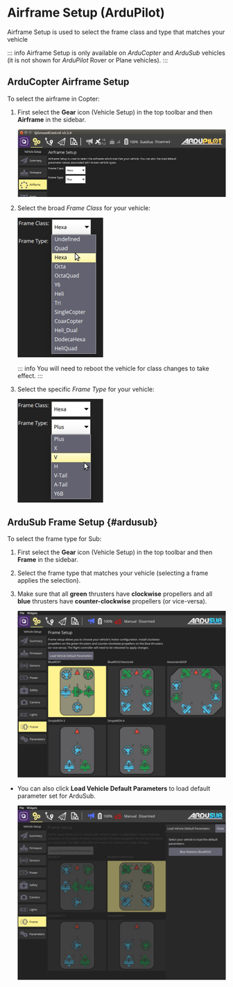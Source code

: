 # Airframe Setup (ArduPilot)

Airframe Setup is used to select the frame class and type that matches your vehicle

::: info
Airframe Setup is only available on *ArduCopter* and *ArduSub* vehicles (it is not shown for *ArduPilot* Rover or Plane vehicles).
:::


## ArduCopter Airframe Setup

To select the airframe in Copter:

1. First select the **Gear** icon (Vehicle Setup) in the top toolbar and then **Airframe** in the sidebar.
    
    ![Airframe config](../../../assets/setup/airframe/arducopter.jpg)

2. Select the broad *Frame Class* for your vehicle:
   
   ![Airframe type](../../../assets/setup/airframe/arducopter_class.jpg)
    
   ::: info
   You will need to reboot the vehicle for class changes to take effect.
   :::

3. Select the specific *Frame Type* for your vehicle:
    
    ![Airframe type](../../../assets/setup/airframe/arducopter_type.jpg)

## ArduSub Frame Setup {#ardusub}

To select the frame type for Sub:

1. First select the **Gear** icon (Vehicle Setup) in the top toolbar and then **Frame** in the sidebar.
2. Select the frame type that matches your vehicle (selecting a frame applies the selection).
3. Make sure that all **green** thrusters have **clockwise** propellers and all **blue** thrusters have **counter-clockwise** propellers (or vice-versa).
    
    ![Select airframe type](../../../assets/setup/airframe_ardusub.jpg)

- You can also click **Load Vehicle Default Parameters** to load default parameter set for ArduSub.
    
    ![Load vehicle params](../../../assets/setup/airframe_ardusub_parameters.jpg)